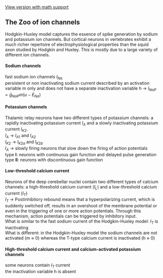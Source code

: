 [View version with math support](https://stackedit.io/viewer#!url=https://raw.githubusercontent.com/neuronstar/spiking-neuron-models/master/04.The_Zoo_of_ion_channels.md)

## The Zoo of ion channels
Hodgkin-Huxley model captures the essence of spike generation by sodium and potassium ion channels. But cortical neurons in vertebrates exhibit a much richer repertoire of electrophysiological properties than the squid axon studied by Hodgkin and Huxley. This is mostly due to a large variety of different ion channels.
#### Sodium channels
fast sodium ion channels $I_{Na}$  
persistent or non inactivating sodium current described by an activation variable m only and does not have a separate inactivation variable h  ->  $I_{NaP}=\bar{g}_{NaP}m(u-E_{Na})$
#### Potassium channels
Thalamic relay neurons have two different types of potassium channels: a rapidly inactivating potassium current $I_{A}$ and a slowly inactivating potassium current $I_{K2}$.   
$I_{A}$  ->  $I_{A1}$ and $I_{A2}$  
$I_{K2}$  ->  $I_{K2a}$ and $I_{K2b}$  
$I_{A}$  ->  slowly firing neurons that slow down the firing of action potentials  
type **I**: neurons with continuous gain function and delayed pulse generation  
type **II**: neurons with discontinuous gain function
#### Low-threshold calcium current
Neurons of the deep cerebellar nuclei contain two different types of calcium channels: a high-threshold calcium current ($I_{L}$) and a low-threshold calcium current ($I_{T}$)  
$I_{T}$  ->  Postinhibitory rebound means that a hyperpolarizing current, which is suddenly switched off, results in an overshoot of the membrane potential or even in the triggering of one or more action potentials. Through this mechanism, action potentials can be triggered by inhibitory input.  
What is similar to the fast sodium current of the Hodgkin-Huxley model: $I_{T}$ is inactivating  
What is different: in the Hodgkin-Huxley model the sodium channels are not activated (m ≈ 0) whereas the T-type calcium current is inactivated (h ≈ 0)
#### High-threshold calcium current and calcium-activated potassium channels
some neurons contain $I_{T}$ current  
the inactivation variable h is absent